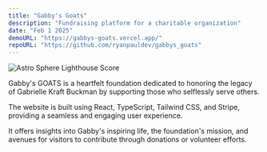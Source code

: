 ```yaml
---
title: "Gabby's Goats"
description: "Fundraising platform for a charitable organization"
date: "Feb 1 2025"
demoURL: "https://gabbys-goats.vercel.app/"
repoURL: "https://github.com/ryanpauldev/gabbys_goats"
---
```


![Astro Sphere Lighthouse Score](/gabbys-goats.jpg)

Gabby's GOATS is a heartfelt foundation dedicated to honoring the legacy of Gabrielle Kraft Buckman by supporting those who selflessly serve others. 

The website is built using React, TypeScript, Tailwind CSS, and Stripe, providing a seamless and engaging user experience. 

It offers insights into Gabby's inspiring life, the foundation's mission, and avenues for visitors to contribute through donations or volunteer efforts.
